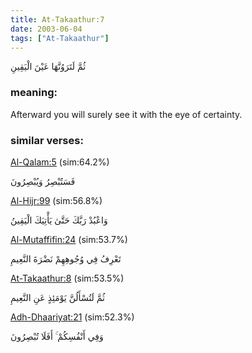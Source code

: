 ```yaml
---
title: At-Takaathur:7
date: 2003-06-04
tags: ["At-Takaathur"]
---
```

ثُمَّ لَتَرَوُنَّهَا عَيْنَ الْيَقِينِ
### meaning: 
Afterward you will surely see it with the eye of certainty.
### similar verses: 

[Al-Qalam:5](/68/5) (sim:64.2%)

فَسَتُبْصِرُ وَيُبْصِرُونَ

[Al-Hijr:99](/15/99) (sim:56.8%)

وَاعْبُدْ رَبَّكَ حَتَّىٰ يَأْتِيَكَ الْيَقِينُ

[Al-Mutaffifin:24](/83/24) (sim:53.7%)

تَعْرِفُ فِي وُجُوهِهِمْ نَضْرَةَ النَّعِيمِ

[At-Takaathur:8](/102/8) (sim:53.5%)

ثُمَّ لَتُسْأَلُنَّ يَوْمَئِذٍ عَنِ النَّعِيمِ

[Adh-Dhaariyat:21](/51/21) (sim:52.3%)

وَفِي أَنْفُسِكُمْ ۚ أَفَلَا تُبْصِرُونَ

